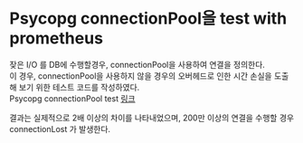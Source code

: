 # Psycopg connectionPool을 test with prometheus

잦은 I/O 를 DB에 수행할경우, connectionPool을 사용하여 연결을 정의한다.   
이 경우, connectionPool을 사용하지 않을 경우의 오버헤드로 인한 시간 손실을 도출 해 보기 위한 테스트 코드를 작성하였다.   
Psycopg connectionPool test [링크](https://github.com/nanaones/psycopg-test)

결과는 실제적으로 2배 이상의 차이를 나타내었으며, 200만 이상의 연결을 수행할 경우 connectionLost 가 발생한다.


